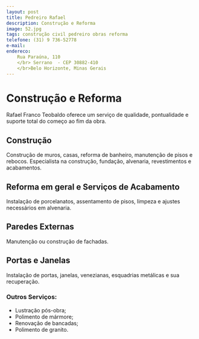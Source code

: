```yaml
---
layout: post
title: Pedreiro Rafael
description: Construção e Reforma
image: 52.jpg
tags: construção civil pedreiro obras reforma  
telefone: (31) 9 736-52778
e-mail: 
endereco:
    Rua Paraúna, 110  
    </br> Serrano  - CEP 30882-410
    </br>Belo Horizonte, Minas Gerais
---
```


# Construção e Reforma 

Rafael Franco Teobaldo oferece um serviço de qualidade, pontualidade e suporte total do começo ao fim da obra.  

## Construção

Construção de muros, casas, reforma de banheiro, manutenção de pisos e rebocos. Especialista na construção, fundação,
alvenaria, revestimentos e acabamentos.
 
## Reforma em geral e Serviços de Acabamento
Instalação de porcelanatos, assentamento de pisos, limpeza e ajustes necessários em alvenaria.

## Paredes Externas
Manutenção ou construção de fachadas.

## Portas e Janelas 
Instalação de portas, janelas, venezianas, esquadrias metálicas e sua recuperação.

### Outros Serviços: 
* Lustração pós-obra;
* Polimento de mármore;
* Renovação de bancadas;
* Polimento de granito.
